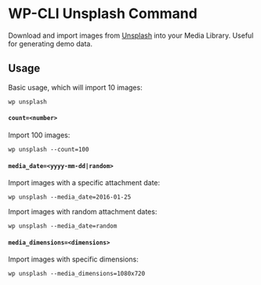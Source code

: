 # WP-CLI Unsplash Command

Download and import images from [Unsplash](https://unsplash.com) into your Media Library. Useful for generating demo data.

## Usage

Basic usage, which will import 10 images:

`wp unsplash`

#### `count=<number>`

Import 100 images:

`wp unsplash --count=100`

#### `media_date=<yyyy-mm-dd|random>`

Import images with a specific attachment date:

`wp unsplash --media_date=2016-01-25`

Import images with random attachment dates:

`wp unsplash --media_date=random`

#### `media_dimensions=<dimensions>`

Import images with specific dimensions:

`wp unsplash --media_dimensions=1080x720`

